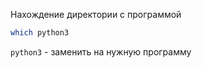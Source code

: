 Нахождение директории с программой
```bash
which python3
```

`python3` - заменить на нужную программу
